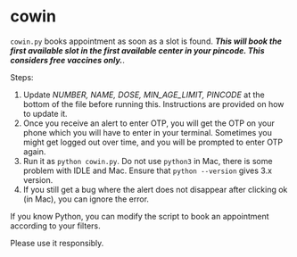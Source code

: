 # cowin

`cowin.py` books appointment as soon as a slot is found. **_This will book the first available slot in the first available center in your pincode. This considers free vaccines only._**.

Steps:
1. Update _NUMBER, NAME, DOSE, MIN_AGE_LIMIT, PINCODE_ at the bottom of the file before running this. Instructions are provided on how to update it.
2. Once you receive an alert to enter OTP, you will get the OTP on your phone which you will have to enter in your terminal. Sometimes you might get logged out over time, and you will be prompted to enter OTP again. 
3. Run it as `python cowin.py`. Do not use `python3` in Mac, there is some problem with IDLE and Mac. Ensure that `python --version` gives 3.x version.
4. If you still get a bug where the alert does not disappear after clicking ok (in Mac), you can ignore the error.

If you know Python, you can modify the script to book an appointment according to your filters.

Please use it responsibly.
